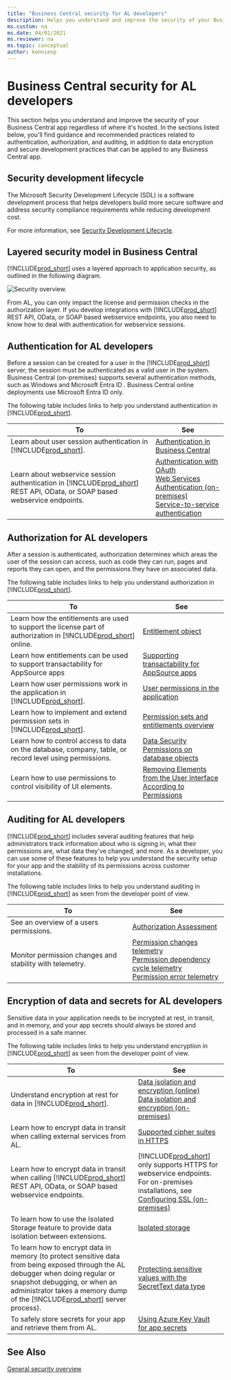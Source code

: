 ```yaml
---
title: "Business Central security for AL developers"
description: Helps you understand and improve the security of your Business Central apps.
ms.custom: na
ms.date: 04/01/2021
ms.reviewer: na
ms.topic: conceptual
author: kennienp
---
```


# Business Central security for AL developers

This section helps you understand and improve the security of your Business Central app regardless of where it's hosted. In the sections listed below, you'll find guidance and recommended practices related to authentication, authorization, and auditing, in addition to data encryption and secure development practices that can be applied to any Business Central app.


## Security development lifecycle

The Microsoft Security Development Lifecycle (SDL) is a software development process that helps developers build more secure software and address security compliance requirements while reducing development cost. 

For more information, see [Security Development Lifecycle](https://www.microsoft.com/sdl).  


## Layered security model in Business Central

[!INCLUDE[prod_short](../developer/includes/prod_short.md)] uses a layered approach to application security, as outlined in the following diagram.

![Security overview.](../developer/media/security-overview.png "Security overview")

From AL, you can only impact the license and permission checks in the authorization layer. If you develop integrations with [!INCLUDE[prod_short](../developer/includes/prod_short.md)] REST API, OData, or SOAP based webservice endpoints, you also need to know how to deal with authentication for webservice sessions.

## Authentication for AL developers

Before a session can be created for a user in the [!INCLUDE[prod_short](../developer/includes/prod_short.md)] server, the session must be authenticated as a valid user in the system. Business Central (on-premises) supports several authentication methods, such as Windows and Microsoft Entra ID . Business Central online deployments use Microsoft Entra ID only. 

The following table includes links to help you understand authentication in [!INCLUDE[prod_short](../developer/includes/prod_short.md)].

|To      |See      | 
|--------|---------| 
| Learn about user session authentication in [!INCLUDE[prod_short](../developer/includes/prod_short.md)]. | [Authentication in Business Central](./security-application.md#authentication) |
| Learn about webservice session authentication in [!INCLUDE[prod_short](../developer/includes/prod_short.md)] REST API, OData, or SOAP based webservice endpoints. | [Authentication with OAuth](../webservices/authenticate-web-services-using-oauth.md) <br> [Web Services Authentication (on-premises)](../webservices/web-services-authentication.md) <br> [Service-to-service authentication](../administration/automation-apis-using-s2s-authentication.md) |


## Authorization for AL developers

After a session is authenticated, authorization determines which areas the user of the session can access, such as code they can run, pages and reports they can open, and the permissions they have on associated data. 

The following table includes links to help you understand authorization in [!INCLUDE[prod_short](../developer/includes/prod_short.md)].


|To      |See      | 
|--------|---------| 
| Learn how the entitlements are used to support the license part of authorization in [!INCLUDE[prod_short](../developer/includes/prod_short.md)] online. | [Entitlement object](../developer/devenv-entitlement-object.md) |
| Learn how entitlements can be used to support transactability for AppSource apps | [Supporting transactability for AppSource apps](../developer/devenv-entitlement-object.md#supporting-transactability-for-appsource-apps)
| Learn how user permissions work in the application in [!INCLUDE[prod_short](../developer/includes/prod_short.md)]. | [User permissions in the application](./user-security.md#user-permissions-in-the-application) |
| Learn how to implement and extend permission sets in [!INCLUDE[prod_short](../developer/includes/prod_short.md)]. | [Permission sets and entitlements overview](../developer/devenv-entitlements-and-permissionsets-overview.md) |
| Learn how to control access to data on the database, company, table, or record level using permissions. | [Data Security](data-security.md?tabs=database-level) <br> [Permissions on database objects](../developer/devenv-permissions-on-database-objects.md)|
| Learn how to use permissions to control visibility of UI elements. | [Removing Elements from the User Interface According to Permissions](../administration/hide-ui-elements.md) |


## Auditing for AL developers

[!INCLUDE[prod_short](../developer/includes/prod_short.md)] includes several auditing features that help administrators track information about who is signing in, what their permissions are, what data they've changed, and more. As a developer, you can use some of these features to help you understand the security setup for your app and the stability of its permissions across customer installations. 

The following table includes links to help you understand auditing in [!INCLUDE[prod_short](../developer/includes/prod_short.md)] as seen from the developer point of view.

|To      |See      | 
|--------|---------| 
| See an overview of a users permissions. | [Authorization Assessment](/dynamics365/business-central/ui-how-users-permissions#to-get-an-overview-of-a-users-permissions)|
| Monitor permission changes and stability with telemetry. | [Permission changes telemetry](../administration/telemetry-permission-changes-trace.md) <br> [Permission dependency cycle telemetry](administration/telemetry-permission-dependency-cycle-trace.md) <br> [Permission error telemetry](administration/telemetry-permission-error-trace.md) |


## Encryption of data and secrets for AL developers

Sensitive data in your application needs to be incrypted at rest, in transit, and in memory, and your app secrets should always be stored and processed in a safe manner.

The following table includes links to help you understand encryption in [!INCLUDE[prod_short](../developer/includes/prod_short.md)] as seen from the developer point of view.

|To      |See      | 
|--------|---------| 
| Understand encryption at rest for data in [!INCLUDE[prod_short](../developer/includes/prod_short.md)]. | [Data isolation and encryption (online)](./security-online.md#data-isolation-and-encryption)  <br> [Data isolation and encryption (on-premises)](../developer/devenv-encrypting-data.md) |
| Learn how to encrypt data in transit when calling external services from AL. | [Supported cipher suites in HTTPS](developer/devenv-supported-cipher-suites.md) |
| Learn how to encrypt data in transit when calling [!INCLUDE[prod_short](../developer/includes/prod_short.md)] REST API, OData, or SOAP based webservice endpoints. | [!INCLUDE[prod_short](../developer/includes/prod_short.md)] only supports HTTPS for webservice endpoints. <br> For on-premises installations, see [Configuring SSL (on-premises)](../deployment/configure-ssl-web-client-connection) |
| To learn how to use the Isolated Storage feature to provide data isolation between extensions. | [Isolated storage](../developer/devenv-isolated-storage.md) |
| To learn how to encrypt data in memory (to protect sensitive data from being exposed through the AL debugger when doing regular or snapshot debugging, or when an administrator takes a memory dump of the [!INCLUDE[prod_short](../developer/includes/prod_short.md)] server process). |[Protecting sensitive values with the SecretText data type](../developer/devenv-secret-text.md)|
| To safely store secrets for your app and retrieve them from AL. | [Using Azure Key Vault for app secrets](../developer/devenv-app-key-vault-overview.md) |


## See Also  

[General security overview](security-and-protection.md)   